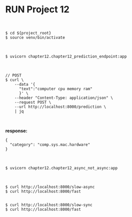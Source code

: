 # RUN Project 12

<br/>

```
$ cd ${project_root}
$ source venv/bin/activate
```

<br/>

```
$ uvicorn chapter12.chapter12_prediction_endpoint:app
```

<br/>

```
// POST
$ curl \
    --data '{
      "text":"computer cpu memory ram"
      }' \
    --header "Content-Type: application/json" \
    --request POST \
    --url http://localhost:8000/prediction \
    | jq
```

<br/>

**response:**

```
{
  "category": "comp.sys.mac.hardware"
}
```

<br/>

```
$ uvicorn chapter12.chapter12_async_not_async:app
```

<br/>

```
$ curl http://localhost:8000/slow-async
$ curl http://localhost:8000/fast


$ curl http://localhost:8000/slow-sync
$ curl http://localhost:8000/fast
```
